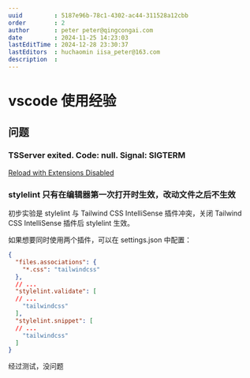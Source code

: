 ```yaml
---
uuid         : 5187e96b-78c1-4302-ac44-311528a12cbb
order        : 2
author       : peter peter@qingcongai.com
date         : 2024-11-25 14:23:03
lastEditTime : 2024-12-28 23:30:37
lastEditors  : huchaomin iisa_peter@163.com
description  :
---
```

# vscode 使用经验

## 问题

### TSServer exited. Code: null. Signal: SIGTERM

[Reload with Extensions Disabled](https://github.com/microsoft/vscode/issues/191441)

### stylelint 只有在编辑器第一次打开时生效，改动文件之后不生效

初步实验是 stylelint 与 Tailwind CSS IntelliSense 插件冲突，关闭 Tailwind CSS IntelliSense 插件后 stylelint 生效。

如果想要同时使用两个插件，可以在 settings.json 中配置：

```json
{
  "files.associations": {
    "*.css": "tailwindcss"
  },
  // ...
  "stylelint.validate": [
  // ...
    "tailwindcss"
  ],
  "stylelint.snippet": [
  // ...
    "tailwindcss"
  ]
}
```

经过测试，没问题
